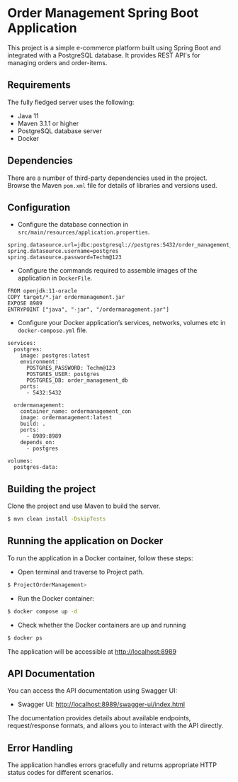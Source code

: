 # Order Management Spring Boot Application

This project is a simple e-commerce platform built using Spring Boot and integrated with a PostgreSQL database. It provides REST API's for managing orders and order-items.

## Requirements

The fully fledged server uses the following:

- Java 11
- Maven 3.1.1 or higher
- PostgreSQL database server
- Docker

## Dependencies

There are a number of third-party dependencies used in the project. Browse the Maven `pom.xml` file for details of libraries and versions used.

## Configuration

- Configure the database connection in `src/main/resources/application.properties`.

```properties
spring.datasource.url=jdbc:postgresql://postgres:5432/order_management_db
spring.datasource.username=postgres
spring.datasource.password=Techm@123
```

- Configure the commands required to assemble images of the application in `DockerFile`.

```properties
FROM openjdk:11-oracle
COPY target/*.jar ordermanagement.jar
EXPOSE 8989
ENTRYPOINT ["java", "-jar", "/ordermanagement.jar"]
```
 
- Configure your Docker application’s services, networks, volumes etc in `docker-compose.yml` file.

```properties
services:
  postgres:
    image: postgres:latest
    environment:
      POSTGRES_PASSWORD: Techm@123
      POSTGRES_USER: postgres
      POSTGRES_DB: order_management_db
    ports:
      - 5432:5432
  
  ordermanagement:
    container_name: ordermanagement_con
    image: ordermanagement:latest
    build: .
    ports:
      - 8989:8989
    depends_on:
      - postgres
    
volumes:
  postgres-data:
```

## Building the project

Clone the project and use Maven to build the server.

```bash
$ mvn clean install -DskipTests
```

## Running the application on Docker

To run the application in a Docker container, follow these steps:

- Open terminal and traverse to Project path.

```bash
$ ProjectOrderManagement>
```

- Run the Docker container:

```bash
$ docker compose up -d
```

- Check whether the Docker containers are up and running

```bash
$ docker ps
```
The application will be accessible at [http://localhost:8989](http://localhost:8989)

## API Documentation

You can access the API documentation using Swagger UI:

- Swagger UI: [http://localhost:8989/swagger-ui/index.html](http://localhost:8989/swagger-ui.html)

The documentation provides details about available endpoints, request/response formats, and allows you to interact with the API directly.


## Error Handling

The application handles errors gracefully and returns appropriate HTTP status codes for different scenarios.